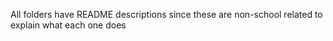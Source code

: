 All folders have README descriptions since these are non-school related to explain what each one does
